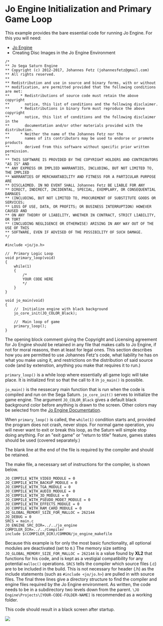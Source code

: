 # Jo Engine Initialization and Primary Game Loop

This example provides the bare essential code for running Jo Engine. For this you will need:
- [Jo Engine](./Jo_Engine.md)
- Creating Disc Images in the Jo Engine Environment

```
/*
** Jo Sega Saturn Engine
** Copyright (c) 2012-2017, Johannes Fetz (johannesfetz@gmail.com)
** All rights reserved.
**
** Redistribution and use in source and binary forms, with or without
** modification, are permitted provided that the following conditions are met:
**     * Redistributions of source code must retain the above copyright
**       notice, this list of conditions and the following disclaimer.
**     * Redistributions in binary form must reproduce the above copyright
**       notice, this list of conditions and the following disclaimer in the
**       documentation and/or other materials provided with the distribution.
**     * Neither the name of the Johannes Fetz nor the
**       names of its contributors may be used to endorse or promote products
**       derived from this software without specific prior written permission.
**
** THIS SOFTWARE IS PROVIDED BY THE COPYRIGHT HOLDERS AND CONTRIBUTORS "AS IS" AND
** ANY EXPRESS OR IMPLIED WARRANTIES, INCLUDING, BUT NOT LIMITED TO, THE IMPLIED
** WARRANTIES OF MERCHANTABILITY AND FITNESS FOR A PARTICULAR PURPOSE ARE
** DISCLAIMED. IN NO EVENT SHALL Johannes Fetz BE LIABLE FOR ANY
** DIRECT, INDIRECT, INCIDENTAL, SPECIAL, EXEMPLARY, OR CONSEQUENTIAL DAMAGES
** (INCLUDING, BUT NOT LIMITED TO, PROCUREMENT OF SUBSTITUTE GOODS OR SERVICES;
** LOSS OF USE, DATA, OR PROFITS; OR BUSINESS INTERRUPTION) HOWEVER CAUSED AND
** ON ANY THEORY OF LIABILITY, WHETHER IN CONTRACT, STRICT LIABILITY, OR TORT
** (INCLUDING NEGLIGENCE OR OTHERWISE) ARISING IN ANY WAY OUT OF THE USE OF THIS
** SOFTWARE, EVEN IF ADVISED OF THE POSSIBILITY OF SUCH DAMAGE.
*/

#include <jo/jo.h>

//  Primary Logic Loop
void primary_loop(void)
{
	while(1)
	{
		/*
		YOUR CODE HERE
		*/
	}
}

void jo_main(void)
{
	//  Initialize engine with black background
	jo_core_init(JO_COLOR_Black);	

	//	Main loop of game
	primary_loop();	
}

```

The opening block comment giving the Copyright and Licensing agreement for Jo Engine should be retained in any file that makes calls to Jo Engine, if not for moral reasons, then at least for legal ones. This section describes how you are permitted to use Johannes Fetz's code, what liability he has on what you make using it, and restrictions on the distribution of said source code (and by extenstion, anything you make that requires it to run.)

```primary_loop()``` is a while loop where essentially all game logic will take place. It is initialized first so that the call to it in  ```jo_main()``` is possible.

```jo_main()``` is the nessecary main function that is run when the code is compiled and run on the Sega Saturn. ```jo_core_init()``` serves to initialize the game engine. The argument ```JO_COLOR_Black``` gives a default black background color before anything is drawn to the screen. Other colors may be selected from the [Jo Engine Documentation](https://www.jo-engine.orgdoxygen/files.html).

When ```primary_loop()``` is called, the ```while(1)``` condition starts and, provided the program does not crash, never stops. For normal game operation, you will never want to exit or break this loop, as the Saturn will simple stop doing anything. For an "exit game" or "return to title" feature, games states should be used (covered separately.)

The blank line at the end of the file is required by the compiler and should be retained.

The make file, a necessary set of instructions for the compiler, is shown below.

```
JO_COMPILE_WITH_VIDEO_MODULE = 0
JO_COMPILE_WITH_BACKUP_MODULE = 0
JO_COMPILE_WITH_TGA_MODULE = 0
JO_COMPILE_WITH_AUDIO_MODULE = 0
JO_COMPILE_WITH_3D_MODULE = 0
JO_COMPILE_WITH_PSEUDO_MODE7_MODULE = 0
JO_COMPILE_WITH_EFFECTS_MODULE = 0
JO_COMPILE_WITH_RAM_CARD_MODULE = 0
JO_GLOBAL_MEMORY_SIZE_FOR_MALLOC = 262144
JO_DEBUG = 0
SRCS = main.c
JO_ENGINE_SRC_DIR=../../jo_engine
COMPILER_DIR=../../Compiler
include $(COMPILER_DIR)/COMMON/jo_engine_makefile
```

Because this example is for only the most basic functionality, all optional modules are deactivated (set to ```0```.) The memory size setting ```JO_GLOBAL_MEMORY_SIZE_FOR_MALLOC = 262144``` is a value found by **XL2** that functions for his code, and is kept as a vestigial compatibility for any potential ```malloc()``` operations. ```SRCS``` tells the compiler which source files (.c) are to be included in the build. This is not necessary for header (.h) as the include statements (such as ```#include <jo/jo.h>```) are pulled in with source files. The final three lines give a directory structure to find the compiler and engine files required by the Jo Engine environment. As written, the code needs to be in a subdirectory two levels down from the parent. ```\JO Engine\Projects\[YOUR-CODE-FOLDER-NAME]``` is recommended as a working folder.

This code should result in a black screen after startup.

<img src="img1.jpg"/>

